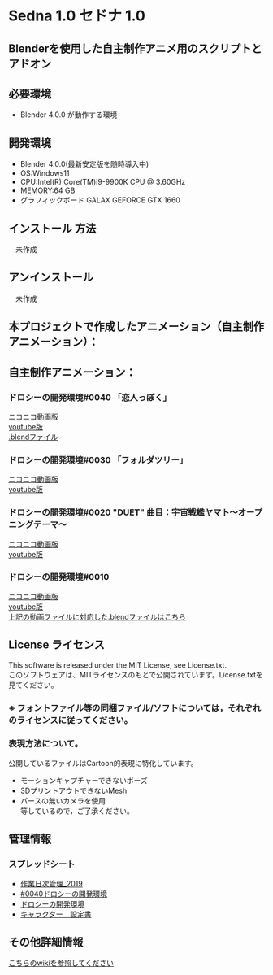 # Sedna 1.0 セドナ 1.0
## Blenderを使用した自主制作アニメ用のスクリプトとアドオン

## 必要環境
* Blender 4.0.0 が動作する環境

## 開発環境  
* Blender 4.0.0(最新安定版を随時導入中)
* OS:Windows11
* CPU:Intel(R) Core(TM)i9-9900K CPU @ 3.60GHz
* MEMORY:64 GB
* グラフィックボード GALAX GEFORCE GTX 1660

## インストール 方法
　未作成

## アンインストール         
　未作成

## 本プロジェクトで作成したアニメーション（自主制作アニメーション）：
## 自主制作アニメーション：
### ドロシーの開発環境#0040 「恋人っぽく」
[ニコニコ動画版](https://www.nicovideo.jp/watch/sm38663015)  
[youtube版](https://youtu.be/D-_wl9iZHAA)  
[.blendファイル](https://bowlroll.net/file/253079)  

### ドロシーの開発環境#0030 「フォルダツリー」
[ニコニコ動画版](https://nico.ms/sm35034116)  
[youtube版](https://youtu.be/L97rfQ7MrJU)  

### ドロシーの開発環境#0020 "DUET" 曲目：宇宙戦艦ヤマト～オープニングテーマ～
[ニコニコ動画版](https://t.co/Y8y2gcjrQ8)  
[youtube版](https://t.co/eQK7ZWCr0Q)  

### ドロシーの開発環境#0010
[ニコニコ動画版](http://www.nicovideo.jp/watch/sm31660526)  
[youtube版](https://youtu.be/j0UhxwEl4is)  
[上記の動画ファイルに対応した.blendファイルはこちら](https://bowlroll.net/file/134556)

## License ライセンス
This software is released under the MIT License, see License.txt.  
このソフトウェアは、MITライセンスのもとで公開されています。License.txtを見てください。
### ※ フォントファイル等の同梱ファイル/ソフトについては，それぞれのライセンスに従ってください。

### 表現方法について。
公開しているファイルはCartoon的表現に特化しています。
* モーションキャプチャーできないポーズ
* 3DプリントアウトできないMesh
* パースの無いカメラを使用  
等しているので，ご了承ください。

## 管理情報
### スプレッドシート
* [作業日次管理_2019](https://docs.google.com/spreadsheets/d/1OcrweKcC3Z_rvI6SDFZMefqk4avaaWCaK5QpJZbVDw4/edit?usp=sharing)
* [#0040ドロシーの開発環境 ](https://docs.google.com/spreadsheets/d/1tJpMRcpcZwIXc7AqD9v7D-64Ra6Ws9p96xaRzPbO1hQ/edit?usp=sharing)
* [ドロシーの開発環境](https://docs.google.com/spreadsheets/d/1JOwA04ETPTs7nhXe5xuTIlnVsEsFJ_BYAcRnFypRfk4/edit?usp=sharing)
* [キャラクター　設定書](https://docs.google.com/document/d/1RVfo4jyTuvJRAn-cnjJM7ZJmLkL8JQns7_gMxWAObdg/edit?usp=sharing)

## その他詳細情報
[こちらのwikiを参照してください](../../wiki/Home)
